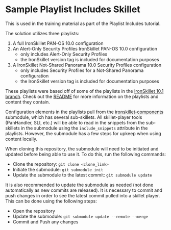 # Sample Playlist Includes Skillet

This is used in the training material as part of the Playlist Includes tutorial.

The solution utilizes three playlists:

1. A full IronSkillet PAN-OS 10.0 configuration
2. An Alert-Only Security Profiles IronSkillet PAN-OS 10.0 configuration
    * only includes Alert-Only Security Profiles
    * the IronSkillet version tag is included for documentation purposes
3. A IronSkillet Not-Shared Panorama 10.0 Security Profiles configuration
    * only includes Security Profiles for a Not-Shared Panorama configuration
    * the IronSkillet version tag is included for documentation purposes

These playlists were based off of some of the playlists in the
[IronSkillet 10.1 branch](https://github.com/PaloAltoNetworks/iron-skillet/tree/panos_v10.1/playlists).
Check out the [README](https://github.com/PaloAltoNetworks/iron-skillet/blob/panos_v10.1/playlists/README.md)
for more information on the playlists and content they contain.

Configuration elements in the playlists pull from the
[ironskillet-components](https://github.com/PaloAltoNetworks/ironskillet-components) submodule, which has several
sub-skillets. All skillet-player tools (PanHandler, SLI, etc.) will be able to read in the snippets from the
sub-skillets in the submodule using the `include_snippets` attribute in the playlists. However, the submodule
has a few steps for upkeep when using content locally.

When cloning this repository, the submodule will need to be initiated and updated before being able to use it.
To do this, run the following commands:
* Clone the repository: `git clone <clone_link>`
* Initiate the submodule: `git submodule init`
* Update the submodule to the latest commit: `git submodule update`

It is also recommended to update the submodule as needed (not done automatically as new commits are released). It
is necessary to commit and push changes in order to see the latest commit pulled into a skillet player. This
can be done using the following steps:
* Open the repository
* Update the submodule: `git submodule update --remote --merge`
* Commit and Push any changes